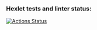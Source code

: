 ### Hexlet tests and linter status:
[![Actions Status](https://github.com/Garfeald/devops-for-programmers-project-74/actions/workflows/hexlet-check.yml/badge.svg)](https://github.com/Garfeald/devops-for-programmers-project-74/actions)